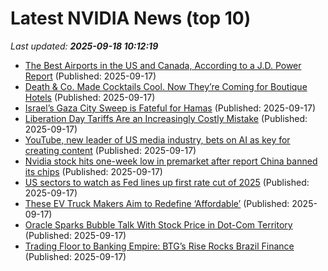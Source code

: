 # Latest NVIDIA News (top 10)
_Last updated: **2025-09-18 10:12:19**_

- [The Best Airports in the US and Canada, According to a J.D. Power Report](https://biztoc.com/x/848f75a9f532966e) (Published: 2025-09-17)
- [Death & Co. Made Cocktails Cool. Now They’re Coming for Boutique Hotels](https://biztoc.com/x/9124467624d605f1) (Published: 2025-09-17)
- [Israel’s Gaza City Sweep is Fateful for Hamas](https://biztoc.com/x/74bce04a9a5ad964) (Published: 2025-09-17)
- [Liberation Day Tariffs Are an Increasingly Costly Mistake](https://biztoc.com/x/9f238c4cbb730437) (Published: 2025-09-17)
- [YouTube, new leader of US media industry, bets on AI as key for creating content](https://biztoc.com/x/cdb8ea3705a389cb) (Published: 2025-09-17)
- [Nvidia stock hits one-week low in premarket after report China banned its chips](https://biztoc.com/x/2cda6351d3d7a90a) (Published: 2025-09-17)
- [US sectors to watch as Fed lines up first rate cut of 2025](https://biztoc.com/x/77d01baf9dae9c0c) (Published: 2025-09-17)
- [These EV Truck Makers Aim to Redefine ‘Affordable’](https://biztoc.com/x/fc439e75e52580f3) (Published: 2025-09-17)
- [Oracle Sparks Bubble Talk With Stock Price in Dot-Com Territory](https://biztoc.com/x/b0a6e663048a9581) (Published: 2025-09-17)
- [Trading Floor to Banking Empire: BTG’s Rise Rocks Brazil Finance](https://biztoc.com/x/1cd5078c115de12e) (Published: 2025-09-17)
